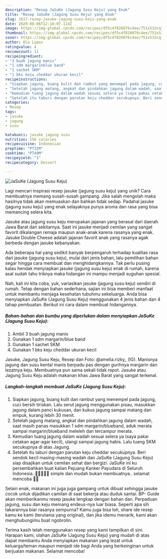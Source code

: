 ```yaml
---
description: "Resep JaSuKe (Jagung Susu Keju) yang Enak"
title: "Resep JaSuKe (Jagung Susu Keju) yang Enak"
slug: 1617-resep-jasuke-jagung-susu-keju-yang-enak
date: 2020-08-06T12:10:07.114Z
image: https://img-global.cpcdn.com/recipes/df5c4f826076c4ee/751x532cq70/jasuke-jagung-susu-keju-foto-resep-utama.jpg
thumbnail: https://img-global.cpcdn.com/recipes/df5c4f826076c4ee/751x532cq70/jasuke-jagung-susu-keju-foto-resep-utama.jpg
cover: https://img-global.cpcdn.com/recipes/df5c4f826076c4ee/751x532cq70/jasuke-jagung-susu-keju-foto-resep-utama.jpg
author: Ola Lopez
ratingvalue: 4
reviewcount: 11
recipeingredient:
- "3 buah jagung manis"
- "1 sdm margarinblue band"
- "1 sachet SKM"
- "1 bks keju cheddar ukuran kecil"
recipeinstructions:
- "Siapkan jagung, buang kulit dan rambut yang menempel pada jagung, cuci bersih tiriskan. Lalu serut jagung menggunakan pisau, masukkan jagung dalam panci kukusan, dan kukus jagung sampai matang dan empuk, kurang lebih 30 menit."
- "Setelah jagung matang, angkat dan pindahkan jagung dalam wadah, saat masih panas masukkan 1 sdm margarin/blueband, aduk merata sampai margarin/blueband meleleh dan tercampur merata."
- "Kemudian tuang jagung dalam wadah sesuai selera ya (saya pakai cetakan agar-agar kecil), ulangi sampai jagung habis. Lalu tuang SKM secukupnya di atas Jagung."
- "Setelah itu taburi dengan parutan keju cheddar secukupnya. Beri sendok kecil masing-masing wadah dan JaSuKe (Jagung Susu Keju) siap disajikan untuk cemilan sehat dan bergizi. JaSuKe ini ku persembahkan buat kalian Pejuang Kanker Payudara di Seluruh Indonesia..💝💝🤗💐💐 simple dan mudah bukan membuatnya.. selamat mencoba 🙏🤗"
categories:
- Resep
tags:
- jasuke
- jagung
- susu

katakunci: jasuke jagung susu 
nutrition: 156 calories
recipecuisine: Indonesian
preptime: "PT32M"
cooktime: "PT49M"
recipeyield: "1"
recipecategory: Dessert

---
```



![JaSuKe (Jagung Susu Keju)](https://img-global.cpcdn.com/recipes/df5c4f826076c4ee/751x532cq70/jasuke-jagung-susu-keju-foto-resep-utama.jpg)

Lagi mencari inspirasi resep jasuke (jagung susu keju) yang unik? Cara membuatnya memang susah-susah gampang. Jika salah mengolah maka hasilnya tidak akan memuaskan dan bahkan tidak sedap. Padahal jasuke (jagung susu keju) yang enak selayaknya punya aroma dan rasa yang bisa memancing selera kita.

Jasuke atau jagung susu keju merupakan jajanan yang berasal dari daerah Jawa Barat dan sekitarnya. Saat ini jasuke menjadi cemilan yang sangat favorit dikalangan remaja maupun anak-anak karena rasanya yang enak. Jasuke Double Cheese adalah jajanan favorit anak yang rasanya agak berbeda dengan jasuke kebanyakan.

Ada beberapa hal yang sedikit banyak berpengaruh terhadap kualitas rasa dari jasuke (jagung susu keju), mulai dari jenis bahan, lalu pemilihan bahan segar hingga cara membuat dan menghidangkannya. Tak perlu pusing kalau hendak menyiapkan jasuke (jagung susu keju) enak di rumah, karena asal sudah tahu triknya maka hidangan ini mampu menjadi suguhan spesial.


Nah, kali ini kita coba, yuk, variasikan jasuke (jagung susu keju) sendiri di rumah. Tetap dengan bahan sederhana, sajian ini bisa memberi manfaat untuk membantu menjaga kesehatan tubuhmu sekeluarga. Anda bisa menyiapkan JaSuKe (Jagung Susu Keju) menggunakan 4 jenis bahan dan 4 tahap pembuatan. Berikut ini cara dalam membuat hidangannya.

<!--inarticleads1-->

##### Bahan-bahan dan bumbu yang diperlukan dalam menyiapkan JaSuKe (Jagung Susu Keju):

1. Ambil 3 buah jagung manis
1. Gunakan 1 sdm margarin/blue band
1. Gunakan 1 sachet SKM
1. Gunakan 1 bks keju cheddar ukuran kecil


Jasuke, Jagung Susu Keju, Resep dan Foto: @amelia.rizky_ (IG). Manisnya jagung dan susu kental manis berpadu pas dengan gurihnya margarin dan lezatnya keju. Membuatnya pun sama sekali tidak repot. Jasuke atau Jagung Susu Keju adalah makanan khas Jawa Barat yang sangat terkenal. 

<!--inarticleads2-->

##### Langkah-langkah membuat JaSuKe (Jagung Susu Keju):

1. Siapkan jagung, buang kulit dan rambut yang menempel pada jagung, cuci bersih tiriskan. Lalu serut jagung menggunakan pisau, masukkan jagung dalam panci kukusan, dan kukus jagung sampai matang dan empuk, kurang lebih 30 menit.
1. Setelah jagung matang, angkat dan pindahkan jagung dalam wadah, saat masih panas masukkan 1 sdm margarin/blueband, aduk merata sampai margarin/blueband meleleh dan tercampur merata.
1. Kemudian tuang jagung dalam wadah sesuai selera ya (saya pakai cetakan agar-agar kecil), ulangi sampai jagung habis. Lalu tuang SKM secukupnya di atas Jagung.
1. Setelah itu taburi dengan parutan keju cheddar secukupnya. Beri sendok kecil masing-masing wadah dan JaSuKe (Jagung Susu Keju) siap disajikan untuk cemilan sehat dan bergizi. JaSuKe ini ku persembahkan buat kalian Pejuang Kanker Payudara di Seluruh Indonesia..💝💝🤗💐💐 simple dan mudah bukan membuatnya.. selamat mencoba 🙏🤗


Selain enak, makanan ini juga juga gampang untuk dibuat sehingga jasuke cocok untuk dijadikan camilan di saat bekerja atau duduk santai. BP- Guide akan memberikanmu resep jasuke lengkap dengan bahan dan. Perpaduan jagung, susu dan keju memang endeus-nya luar biasa. Seperti apa sih takarannya biar rasanya sempurna? Kamu juga bisa loh, share ide resep kamu ke kami (terutama yang original), dan jika idemu menarik, kami akan menghubungimu buat ngobrolin. 

Terima kasih telah menggunakan resep yang kami tampilkan di sini. Harapan kami, olahan JaSuKe (Jagung Susu Keju) yang mudah di atas dapat membantu Anda menyiapkan makanan yang lezat untuk keluarga/teman maupun menjadi ide bagi Anda yang berkeinginan untuk berjualan makanan. Selamat mencoba!
